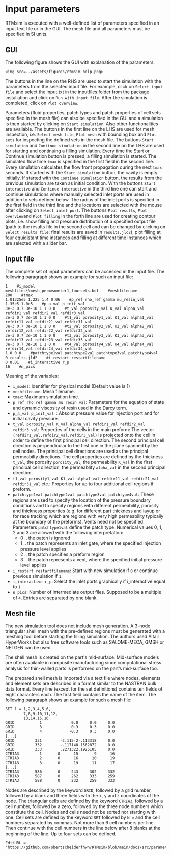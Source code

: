 # Input parameters
RTMsim is executed with a well-defined list of parameters specified in an input text file or in the GUI. The mesh file and all parameters must be specified in SI units.

## GUI 
The following figure shows the GUI with explanation of the parameters.
```@raw html
<img src=../assets/figures/rtmsim_help.png>
```

The buttons in the line on the RHS are used to start the simulation with the parameters from the selected input file. For example, click on `Select input file` and select the input.txt in the inputfiles folder from the package installation and click on `Run with input file`. After the simulation is completed, click on `Plot overview`.

Parameters (fluid properties, patch types and patch properties of cell sets specified in the mesh file) can also be specified in the GUI and a simulation is then started by clicking on `Start simulation`. Also other functionalities are available. The buttons in the first line on the LHS are used for mesh inspection, i.e. `Select mesh file`, `Plot mesh` with bounding box and `Plot sets` for inspecting the defined sets in the mesh file. The buttons `Start simulation` and `Continue simulation` in the second line on the LHS are used for starting and continuing a filling simulation. Every time the Start or Continue simulation button is pressed, a filling simulation is started. The simulated flow time `tmax` is specified in the first field in the second line. Every simulation calculates the flow front propagation during the next `tmax` seconds. If started with the `Start simulation` button, the cavity is empty initially. If started with the `Continue simulation` button, the results from the previous simulation are taken as initial condition. With the buttons `Start interactive` and `Continue interactive` in the third line one can start and continue simulations where manually selected inlet ports are used in addition to sets defined below. The radius of the inlet ports is specified in the first field in the third line and the locations are selected with the mouse after clicking on `Select inlet port`. The buttons `Plot results`, `Plot overview`and `Plot filling` in the forth line are used for creating contour plots, i.e. show filling and pressure distribution of a specified output file (path to the results file in the second cell and can be changed by clicking on `Select results file`; final results are saved in `results.jld2`), plot filling at four equidistant time instances and filling at different time instances which are selected with a slider bar. 

## Input file
The complete set of input parameters can be accessed in the input file. The following paragraph shows an example for such an input file:
```
1    #i_model 
meshfiles\\mesh_permeameter1_foursets.bdf    #meshfilename 
200    #tmax 
1.01325e5 1.225 1.4 0.06    #p_ref rho_ref gamma mu_resin_val 
1.35e5 1.0e5    #p_a_val p_init_val 
3e-3 0.7 3e-10 1 1 0 0    #t_val porosity_val K_val alpha_val refdir1_val refdir2_val refdir3_val 
3e-3 0.7 3e-10 1 1 0 0    #t1_val porosity1_val K1_val alpha1_val refdir11_val refdir21_val refdir31_val 
3e-3 0.7 3e-10 1 1 0 0    #t2_val porosity2_val K2_val alpha2_val refdir12_val refdir22_val refdir32_val
3e-3 0.7 3e-10 1 1 0 0    #t3_val porosity3_val K3_val alpha3_val refdir13_val refdir23_val refdir33_val
3e-3 0.7 3e-10 1 1 0 0    #t4_val porosity4_val K4_val alpha4_val refdir14_val refdir24_val refdir34_val 
1 0 0 0    #patchtype1val patchtype2val patchtype3val patchtype4val 
0 results.jld2    #i_restart restartfilename
0 0.01    #i_interactive r_p
16    #n_pics
```

Meaning of the variables:
- `i_model`: Identifier for physical model (Default value is 1)
- `meshfilename`: Mesh filename.
- `tmax`: Maximum simulation time.
- `p_ref rho_ref gamma mu_resin_val`: Parameters for the equation of state and dynamic viscosity of resin used in the Darcy term.
- `p_a_val p_init_val `: Absolut pressure value for injection port and for initial cavity pressure.
- `t_val porosity_val K_val alpha_val refdir1_val refdir2_val refdir3_val`: Properties of the cells in the main preform: The vector `(refdir1_val,refdir2_val,refdir3_val)` is projected onto the cell in order to define the first principal cell direction. The second principal cell direction is perpendicular to the first one in the plane spanned by the cell nodes. The principal cell directions are used as the principal permeabilty directions. The cell properties are defined by the thickness `t_val`, the porosity `porosity_val`, the permeability `K_val` in the first principal cell direction, the permeablity `alpha_val` in the second principal direction.
- `t1_val porosity1_val K1_val alpha1_val refdir11_val refdir21_val refdir31_val` etc.: Properties for up to four additional cell regions if preform. 
- `patchtype1val patchtype2val patchtype3val patchtype4val`: These regions are used to specify the location of the pressure boundary conditions and to specify regions with different permeability, porosity and thickness properties (e.g. for different part thickness and layup or for race tracking which are regions with very high permeability typically at the boundary of the preforms). Vents need not be specified. Parameters `patchtype1val` define the patch type. Numerical values 0, 1, 2 and 3 are allowed with the following interpretation:
    - 0 .. the patch is ignored
    - 1 .. the patch represents an inlet gate, where the specified injection pressure level applies
    - 2 .. the patch specifies a preform region
    - 3 .. the patch represents a vent, where the specified initial pressure level applies
- `i_restart restartfilename`: Start with new simulation if `0` or continue previous simulation if `1`.
- `i_interactive r_p`: Select the inlet ports graphically if i_interactive equal to `1`.
- `n_pics`: Number of intermediate output files. Supposed to be a multiple of `4`.
Entries are separated by one blank.


## Mesh file
The new simulation tool does not include mesh generation. A 3-node triangular shell mesh with the pre-defined regions must be generated with a meshing tool before starting the filling simulation. The authors used Altair HyperWorks but also free software tools such as SALOME-MECA, GMSH or NETGEN can be used.

The shell mesh is created on the part's mid-surface. Mid-surface models are often available in composite manufacturing since computational stress analysis for thin-walled parts is performed on the part’s mid-surface too. 

The prepared shell mesh is imported via a text file where nodes, elements and element sets are described in a format similar to the NASTRAN bulk data format. Every line (except for the set definitions) contains ten fields of eight characters each. The first field contains the name of the item. The following paragraph shows an example for such a mesh file:
```
SET 1 = 1,2,3,4,5,6,
        7,8,9,10,11,12,
        13,14,15,16
GRID           1             0.0     0.0     0.0
GRID           3             0.3     0.3     0.0
GRID           4            -0.3     0.3     0.0
[...]
GRID         331        -2.115-2-.113318     0.0
GRID         332        -.117148.1562872     0.0
GRID         333        .2271322.1925105     0.0
CTRIA3         1       0      15       9      16
CTRIA3         2       0      16      10      19
CTRIA3         3       0      19      11      17
[...]
CTRIA3       586       0     243     302     332
CTRIA3       587       0     262     333     259
CTRIA3       588       0     232     259     333
```
Nodes are described by the keyword `GRID`, followed by a grid number, followed by a blank and three fields with the x, y and z coordinates of the node. The triangular cells are defined by the keyword `CTRIA3`, followed by a cell number, followed by a zero, followed by the three node numbers which constitute the cell. Nodes and cells need not be sorted nor starting with one. Cell sets are defined by the keyword `SET` followed by ` N = ` and the cell numbers separated by commas. Not more than 6 cell numbers per line. Then continue with the cell numbers in the line below after 8 blanks at the beginning of the line. Up to four sets can be defined. 








```@meta
EditURL = "https://github.com/obertscheiderfhwn/RTMsim/blob/main/docs/src/parameters.md"
```